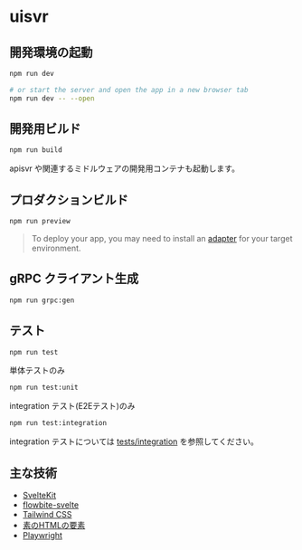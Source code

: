 # uisvr

## 開発環境の起動

```bash
npm run dev

# or start the server and open the app in a new browser tab
npm run dev -- --open
```

## 開発用ビルド

```bash
npm run build
```

apisvr や関連するミドルウェアの開発用コンテナも起動します。

## プロダクションビルド

```bash
npm run preview
```

> To deploy your app, you may need to install an [adapter](https://kit.svelte.dev/docs/adapters) for your target environment.

## gRPC クライアント生成

```bash
npm run grpc:gen
```

## テスト

```bash
npm run test
```

単体テストのみ

```bash
npm run test:unit
```

integration テスト(E2Eテスト)のみ

```bash
npm run test:integration
```

integration テストについては [tests/integration](./tests/integration/) を参照してください。

## 主な技術

- [SvelteKit](https://kit.svelte.jp/)
- [flowbite-svelte](https://flowbite-svelte.com/)
- [Tailwind CSS](https://tailwindcss.com)
- [素のHTMLの要素](https://developer.mozilla.org/ja/docs/Web/HTML/Element)
- [Playwright](https://playwright.dev/)
